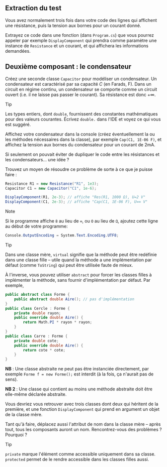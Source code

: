 ## Extraction du test

Vous avez normalement trois fois dans votre code des lignes qui affichent une résistance, puis la tension aux bornes pour un courant donné.

Extrayez ce code dans une fonction (dans `Program.cs`) que vous pourrez appeler par exemple `DisplayComponent` qui prendra comme paramètre une instance de `Resistance` et un courant, et qui affichera les informations demandées.

## Deuxième composant : le condensateur

Créez une seconde classe `Capacitor` pour modéliser un condensateur. Un condensateur est caractérisé par sa capacité $C$ (en Farads, $\mathrm{F}$). Dans un circuit en régime continu, un condensateur se comporte comme un circuit ouvert (i.e. il ne laisse pas passer le courant). Sa résistance est donc $+\infty$.

> [!TIP]
> Les types entiers, dont `double`, fournissent des constantes mathématiques pour des valeurs courantes. Écrivez `double.` dans l'IDE et voyez ce qui vous est suggéré.

Affichez votre condensateur dans la console (créez éventuellement la ou les méthodes nécessaires dans la classe), par exemple `Cap(C1, 1E-06 F)`, et affichez la tension aux bornes du condensateur pour un courant de $2 \mathrm{mA}$.

Si seulement on pouvait éviter de dupliquer le code entre les résistances et les condensateurs... une idée ?

Trouvez un moyen de résoudre ce problème de sorte à ce que je puisse faire :

```csharp
Resistance R1 = new Resistance("R1", 1e3);
Capacitor C1 = new Capacitor("C1", 1e-6);

DisplayComponent(R1, 2e-3); // affiche "Res(R1, 1000 Ω), U=2 V"
DisplayComponent(C1, 2e-3); // affiche "Cap(C1, 1E-06 F), U=∞ V"
```

> [!NOTE]
> Si le programme affiche `8` au lieu de `∞`, ou `O` au lieu de `Ω`, ajoutez cette ligne au début de votre programme: 
> ```csharp
> Console.OutputEncoding = System.Text.Encoding.UTF8;
> ```

> [!TIP]
> Dans une classe mère, `virtual` signifie que la méthode peut être redéfinie dans une classe fille – utile quand la méthode a une implémentation par défaut (comme `ToString`) qui peut être utilisée faute de mieux.
>
> À l'inverse, vous pouvez utiliser `abstract` pour forcer les classes filles à implémenter la méthode, sans fournir d'implémentation par défaut. Par exemple,
> ```csharp
> public abstract class Forme {
>     public abstract double Aire(); // pas d'implémentation
> }
> public class Cercle : Forme {
>     private double rayon;
>     public override double Aire() {
>         return Math.PI * rayon * rayon;
>     }
> }
> public class Carre : Forme {
>     private double cote;
>     public override double Aire() {
>         return cote * cote;
>     }
> }
> ```
> **NB** : Une classe abstraite ne peut pas être instanciée directement, par exemple `Forme f = new Forme();` est interdit (à la fois, ça n'aurait pas de sens).
> 
> **NB 2** : Une classe qui contient au moins une méthode abstraite doit être elle-même déclarée abstraite.

Vous devriez vous retrouver avec trois classes dont deux qui héritent de la première, et une fonction `DisplayComponent` qui prend en argument un objet de la classe mère.

Tant qu'à faire, déplacez aussi l'attribut de nom dans la classe mère – après tout, tous les composants auront un nom. Rencontrez-vous des problèmes ? Pourquoi ?

> [!TIP]
> `private` marque l'élément comme accessible uniquement dans sa classe. `protected` permet de le rendre accessible dans les classes filles aussi.